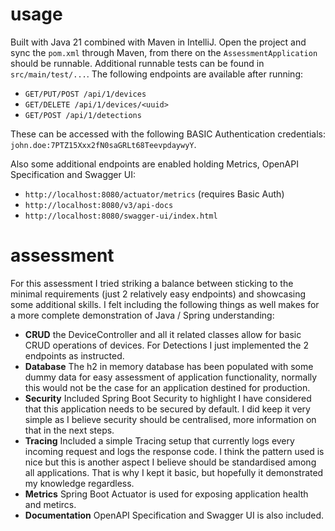 # usage
Built with Java 21 combined with Maven in IntelliJ.
Open the project and sync the `pom.xml` through Maven, from there on the `AssessmentApplication` should be runnable.
Additional runnable tests can be found in `src/main/test/...`. The following endpoints are available after running:
- `GET/PUT/POST /api/1/devices`
- `GET/DELETE /api/1/devices/<uuid>`
- `GET/POST /api/1/detections`

These can be accessed with the following BASIC Authentication credentials: `john.doe:7PTZ15Xxx2fN0saGRLt68TeevpdaywyY`.

Also some additional endpoints are enabled holding Metrics, OpenAPI Specification and Swagger UI:
- `http://localhost:8080/actuator/metrics` (requires Basic Auth)
- `http://localhost:8080/v3/api-docs`
- `http://localhost:8080/swagger-ui/index.html`

# assessment
For this assessment I tried striking a balance between sticking to the minimal requirements (just 2 relatively easy endpoints) and showcasing some additional skills.
I felt including the following things as well makes for a more complete demonstration of Java / Spring understanding:
- **CRUD** the DeviceController and all it related classes allow for basic CRUD operations of devices. For Detections I just implemented the 2 endpoints as instructed.
- **Database** The h2 in memory database has been populated with some dummy data for easy assessment of application functionality, normally this would not be the case for an application destined for production.
- **Security** Included Spring Boot Security to highlight I have considered that this application needs to be secured by default. I did keep it very simple as I believe security should be centralised, more information on that in the next steps.
- **Tracing** Included a simple Tracing setup that currently logs every incoming request and logs the response code. I think the pattern used is nice but this is another aspect I believe should be standardised among all applications. That is why I kept it basic, but hopefully it demonstrated my knowledge regardless. 
- **Metrics** Spring Boot Actuator is used for exposing application health and metircs.
- **Documentation** OpenAPI Specification and Swagger UI is also included.
